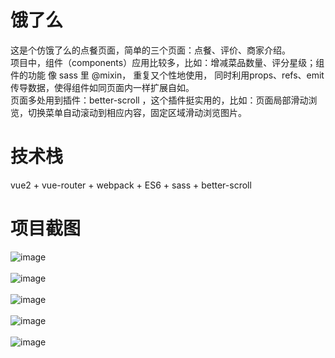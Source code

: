 饿了么
====
这是个仿饿了么的点餐页面，简单的三个页面：点餐、评价、商家介绍。<br>
项目中，组件（components）应用比较多，比如：增减菜品数量、评分星级；组件的功能 像 sass 里 @mixin， 重复又个性地使用，
同时利用props、refs、emit传导数据，使得组件如同页面内一样扩展自如。<br>
页面多处用到插件：better-scroll ，这个插件挺实用的，比如：页面局部滑动浏览，切换菜单自动滚动到相应内容，固定区域滑动浏览图片。

技术栈
====
vue2 + vue-router + webpack + ES6 + sass + better-scroll

项目截图
====
![image](https://github.com/owltang/eleme/blob/master/home.png)<br><br>
![image](https://github.com/owltang/eleme/blob/master/rating.png)<br><br>
![image](https://github.com/owltang/eleme/blob/master/seller.png)<br><br>
![image](https://github.com/owltang/eleme/blob/master/shopcart.png)<br><br>
![image](https://github.com/owltang/eleme/blob/master/detail.png)<br><br>


